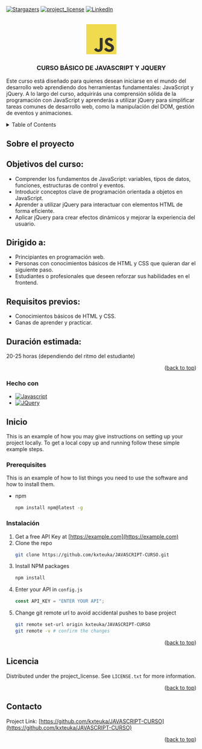 <!-- Improved compatibility of back to top link: See: https://github.com/othneildrew/Best-README-Template/pull/73 -->

<a id="readme-top"></a>

<!--
*** Thanks for checking out the Best-README-Template. If you have a suggestion
*** that would make this better, please fork the repo and create a pull request
*** or simply open an issue with the tag "enhancement".
*** Don't forget to give the project a star!
*** Thanks again! Now go create something AMAZING! :D
-->

<!-- PROJECT SHIELDS -->
<!--
*** I'm using markdown "reference style" links for readability.
*** Reference links are enclosed in brackets [ ] instead of parentheses ( ).
*** See the bottom of this document for the declaration of the reference variables
*** for contributors-url, forks-url, etc. This is an optional, concise syntax you may use.
*** https://www.markdownguide.org/basic-syntax/#reference-style-links
-->

[![Stargazers][stars-shield]][stars-url]
[![project_license][license-shield]][license-url]
[![LinkedIn][linkedin-shield]][linkedin-url]

<!-- PROJECT LOGO -->
<br />
<div align="center">
  <a href="https://github.com/kxteuka/JAVASCRIPT-CURSO">
    <img src="/logo.png" alt="Logo" width="80" height="80">
  </a>

<h3 align="center">CURSO BÁSICO DE JAVASCRIPT Y JQUERY</h3>

  <p align="left">
    Este curso está diseñado para quienes desean iniciarse en el mundo del desarrollo web aprendiendo dos herramientas fundamentales: JavaScript y jQuery. A lo largo del curso, adquirirás una comprensión sólida de la programación con JavaScript y aprenderás a utilizar jQuery para simplificar tareas comunes de desarrollo web, como la manipulación del DOM, gestión de eventos y animaciones.

<br />
  </p>
</div>

<!-- TABLE OF CONTENTS -->
<details>
  <summary>Table of Contents</summary>
  <ol>
    <li>
      <a href="#about-the-project">About The Project</a>
      <ul>
        <li><a href="#built-with">Built With</a></li>
      </ul>
    </li>
    <li>
      <a href="#getting-started">Getting Started</a>
      <ul>
        <li><a href="#prerequisites">Prerequisites</a></li>
        <li><a href="#installation">Installation</a></li>
      </ul>
    </li>
    <li><a href="#usage">Usage</a></li>
    <li><a href="#roadmap">Roadmap</a></li>
    <li><a href="#contributing">Contributing</a></li>
    <li><a href="#license">License</a></li>
    <li><a href="#contact">Contact</a></li>
    <li><a href="#acknowledgments">Acknowledgments</a></li>
  </ol>
</details>

<!-- ABOUT THE PROJECT -->

## Sobre el proyecto

<h2>Objetivos del curso:</h2>
<ul>
  <li>Comprender los fundamentos de JavaScript: variables, tipos de datos, funciones, estructuras de control y eventos.</li>
  <li>Introducir conceptos clave de programación orientada a objetos en JavaScript.</li>
  <li>Aprender a utilizar jQuery para interactuar con elementos HTML de forma eficiente.</li>
  <li>Aplicar jQuery para crear efectos dinámicos y mejorar la experiencia del usuario.</li>
</ul>

<h2>Dirigido a:</h2>
<ul>
  <li>Principiantes en programación web.</li>
  <li>Personas con conocimientos básicos de HTML y CSS que quieran dar el siguiente paso.</li>
  <li>Estudiantes o profesionales que deseen reforzar sus habilidades en el frontend.</li>
</ul>

<h2>Requisitos previos:</h2>
<ul>
  <li>Conocimientos básicos de HTML y CSS.</li>
  <li>Ganas de aprender y practicar.</li>
</ul>

<h2>Duración estimada:</h2>
<p>20-25 horas (dependiendo del ritmo del estudiante)</p>

<p align="right">(<a href="#readme-top">back to top</a>)</p>

### Hecho con

- [![Javascript][Javascript.com]][Javascript-url]
- [![JQuery][JQuery.com]][JQuery-url]

<!-- GETTING STARTED -->

## Inicio

This is an example of how you may give instructions on setting up your project locally.
To get a local copy up and running follow these simple example steps.

### Prerequisites

This is an example of how to list things you need to use the software and how to install them.

- npm
  ```sh
  npm install npm@latest -g
  ```

### Instalación

1. Get a free API Key at [https://example.com](https://example.com)
2. Clone the repo
   ```sh
   git clone https://github.com/kxteuka/JAVASCRIPT-CURSO.git
   ```
3. Install NPM packages
   ```sh
   npm install
   ```
4. Enter your API in `config.js`
   ```js
   const API_KEY = "ENTER YOUR API";
   ```
5. Change git remote url to avoid accidental pushes to base project
   ```sh
   git remote set-url origin kxteuka/JAVASCRIPT-CURSO
   git remote -v # confirm the changes
   ```

<p align="right">(<a href="#readme-top">back to top</a>)</p>

<!-- LICENSE -->

## Licencia

Distributed under the project_license. See `LICENSE.txt` for more information.

<p align="right">(<a href="#readme-top">back to top</a>)</p>

<!-- CONTACT -->

## Contacto

Project Link: [https://github.com/kxteuka/JAVASCRIPT-CURSO](https://github.com/kxteuka/JAVASCRIPT-CURSO)

<p align="right">(<a href="#readme-top">back to top</a>)</p>

<!-- MARKDOWN LINKS & IMAGES -->
<!-- https://www.markdownguide.org/basic-syntax/#reference-style-links -->

[contributors-shield]: https://img.shields.io/github/contributors/kxteuka/JAVASCRIPT-CURSO.svg?style=for-the-badge
[contributors-url]: https://github.com/kxteuka/JAVASCRIPT-CURSO/graphs/contributors
[forks-shield]: https://img.shields.io/github/forks/kxteuka/JAVASCRIPT-CURSO.svg?style=for-the-badge
[forks-url]: https://github.com/kxteuka/JAVASCRIPT-CURSO/network/members
[stars-shield]: https://img.shields.io/github/stars/kxteuka/JAVASCRIPT-CURSO.svg?style=for-the-badge
[stars-url]: https://github.com/kxteuka/JAVASCRIPT-CURSO/stargazers
[issues-shield]: https://img.shields.io/github/issues/kxteuka/JAVASCRIPT-CURSO.svg?style=for-the-badge
[issues-url]: https://github.com/kxteuka/JAVASCRIPT-CURSO/issues
[license-shield]: https://img.shields.io/github/license/kxteuka/JAVASCRIPT-CURSO.svg?style=for-the-badge
[license-url]: https://github.com/kxteuka/JAVASCRIPT-CURSO/blob/master/LICENSE.txt
[linkedin-shield]: https://img.shields.io/badge/-LinkedIn-black.svg?style=for-the-badge&logo=linkedin&colorB=555
[linkedin-url]: https://linkedin.com/in/ivanlopezcabanas
[product-screenshot]: images/screenshot.png
[Next.js]: https://img.shields.io/badge/next.js-000000?style=for-the-badge&logo=nextdotjs&logoColor=white
[Next-url]: https://nextjs.org/
[React.js]: https://img.shields.io/badge/React-20232A?style=for-the-badge&logo=react&logoColor=61DAFB
[React-url]: https://reactjs.org/
[Vue.js]: https://img.shields.io/badge/Vue.js-35495E?style=for-the-badge&logo=vuedotjs&logoColor=4FC08D
[Vue-url]: https://vuejs.org/
[Angular.io]: https://img.shields.io/badge/Angular-DD0031?style=for-the-badge&logo=angular&logoColor=white
[Angular-url]: https://angular.io/
[Svelte.dev]: https://img.shields.io/badge/Svelte-4A4A55?style=for-the-badge&logo=svelte&logoColor=FF3E00
[Svelte-url]: https://svelte.dev/
[Laravel.com]: https://img.shields.io/badge/Laravel-FF2D20?style=for-the-badge&logo=laravel&logoColor=white
[Laravel-url]: https://laravel.com
[Bootstrap.com]: https://img.shields.io/badge/Bootstrap-563D7C?style=for-the-badge&logo=bootstrap&logoColor=white
[Bootstrap-url]: https://getbootstrap.com
[JQuery.com]: https://img.shields.io/badge/jQuery-0769AD?style=for-the-badge&logo=jquery&logoColor=white
[JQuery-url]: https://jquery.com
[Javascript.com]: https://img.shields.io/badge/JavaScript-F7DF1E?style=for-the-badge&logo=javascript&logoColor=black
[Javascript-url]: https://developer.mozilla.org/es/docs/Web/JavaScript
